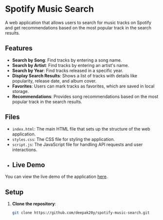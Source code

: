 # Spotify Music Search

A web application that allows users to search for music tracks on Spotify and get recommendations based on the most popular track in the search results.

## Features

- **Search by Song**: Find tracks by entering a song name.
- **Search by Artist**: Find tracks by entering an artist's name.
- **Search by Year**: Find tracks released in a specific year.
- **Display Search Results**: Shows a list of tracks with details like popularity, release date, and album cover.
- **Favorites**: Users can mark tracks as favorites, which are saved in local storage.
- **Recommendations**: Provides song recommendations based on the most popular track in the search results.

## Files

- `index.html`: The main HTML file that sets up the structure of the web application.
- `styles.css`: The CSS file for styling the application.
- `script.js`: The JavaScript file for handling API requests and user interactions.
- ## Live Demo

You can view the live demo of the application [here](https://deepak20y.github.io/Music_search-recommendation_app/).


## Setup

1. **Clone the repository**:

   ```bash
   git clone https://github.com/deepak20y/spotify-music-search.git
